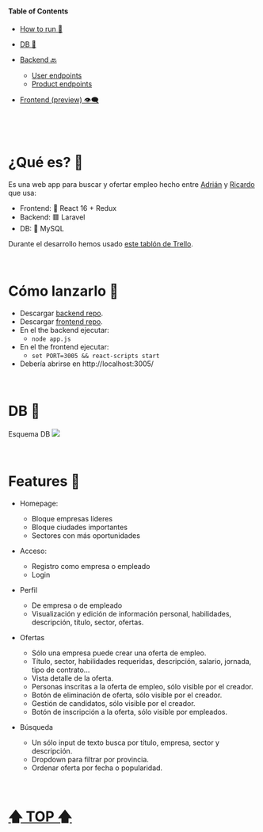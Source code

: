 
#

#### Table of Contents  

- [How to run 🚀](#How-to-run-)  
- [DB 💾](#DB-) 
- [Backend 🔙](#Backend-) 
	- [User endpoints](#USER)
	- [Product endpoints](#MOVIE)

- [Frontend (preview) 👁‍🗨](#Frontend-)  

#



<br>

# ¿Qué es? 👀

Es una web app para buscar y ofertar empleo hecho entre [Adrián](https://github.com/Icaruk) y [Ricardo](https://github.com/ricardoasalas/) que usa:

- Frontend: 🌌 React 16 + Redux
- Backend: 🟥 Laravel
- DB: 🐬 MySQL 

Durante el desarrollo hemos usado [este tablón de Trello](https://trello.com/b/woC9Ld5F/labor).


<br>

# Cómo lanzarlo 🚀

- Descargar [backend repo](https://github.com/Icaruk/monetae-b).
- Descargar [frontend repo](https://github.com/Dave86dev/monetae-f).
- En el the backend ejecutar:
	- `node app.js`
- En el the frontend ejecutar:
	- `set PORT=3005 && react-scripts start`
- Debería abrirse en http://localhost:3005/


<br>

# DB 💾

Esquema DB
![](https://trello-attachments.s3.amazonaws.com/5e1f276fc18d582b4781c087/5e1f2b421e713d2edba92b62/f0bc934223ffd03c6188672142cd7e85/Untitled_Diagram.jpg)


<br>



# Features 📃

- Homepage:
	- Bloque empresas líderes
	- Bloque ciudades importantes
	- Sectores con más oportunidades
	![]()
	
- Acceso:
	- Registro como empresa o empleado
	- Login

- Perfil
	- De empresa o de empleado
	- Visualización y edición de información personal, habilidades, descripción, título, sector, ofertas.

- Ofertas
	- Sólo una empresa puede crear una oferta de empleo.
	- Título, sector, habilidades requeridas, descripción, salario, jornada, tipo de contrato...
	- Vista detalle de la oferta.
	- Personas inscritas a la oferta de empleo, sólo visible por el creador.
	- Botón de eliminación de oferta, sólo visible por el creador.
	- Gestión de candidatos, sólo visible por el creador.
	- Botón de inscripción a la oferta, sólo visible por empleados.

- Búsqueda
	- Un sólo input de texto busca por título, empresa, sector y descripción.
	- Dropdown para filtrar por provincia.
	- Ordenar oferta por fecha o popularidad.

<br>

# [🡅 TOP 🡅](#Table-of-Contents)  

